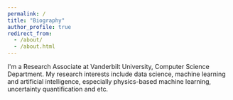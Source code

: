 ```yaml
---
permalink: /
title: "Biography"
author_profile: true
redirect_from: 
  - /about/
  - /about.html
---
```

I'm a Research Associate at Vanderbilt University, Computer Science Department. My research interests include data science, machine learning and artificial intelligence, especially physics-based machine learning, uncertainty quantification and etc.

